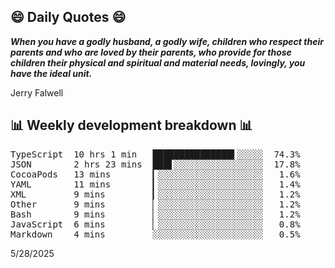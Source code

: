 ## 😄 Daily Quotes 😄

_**When you have a godly husband, a godly wife, children who respect their parents and who are loved by their parents, who provide for those children their physical and spiritual and material needs, lovingly, you have the ideal unit.**_

Jerry Falwell



## 📊 Weekly development breakdown 📊

<pre>TypeScript  10 hrs 1 min   ███████████████▌░░░░░  74.3%
JSON        2 hrs 23 mins  ███▋░░░░░░░░░░░░░░░░░  17.8%
CocoaPods   13 mins        ▎░░░░░░░░░░░░░░░░░░░░   1.6%
YAML        11 mins        ▎░░░░░░░░░░░░░░░░░░░░   1.4%
XML         9 mins         ▎░░░░░░░░░░░░░░░░░░░░   1.2%
Other       9 mins         ▏░░░░░░░░░░░░░░░░░░░░   1.2%
Bash        9 mins         ▏░░░░░░░░░░░░░░░░░░░░   1.2%
JavaScript  6 mins         ▏░░░░░░░░░░░░░░░░░░░░   0.8%
Markdown    4 mins         ░░░░░░░░░░░░░░░░░░░░░   0.5%</pre>

5/28/2025